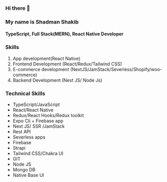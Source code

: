 ### Hi there 👋
### My name is Shadman Shakib
#### TypeScript, Full Stack(MERN), React Native Developer

### Skills
1. App development(React Native)
2. Frontend Development (React/Redux/Tailwind CSS)
3. E-commerce development (NextJS/JamStack/Severless/Shopify/woo-commerce)
4. Backend Development (Nest JS/ Node Js)

### Technical Skills
- TypeScript/JavaScript
- React/React Native
- Redux/React Hooks/Redux toolkit
- Expo Cli + Firebase app
- Next JS/ SSR /JamStack
- Rest API
- Severless apps
- Firebase
- Strapi
- Tailwind CSS/Chakra UI
- GIT
- Node JS
- Mongo DB
- Native Base UI
